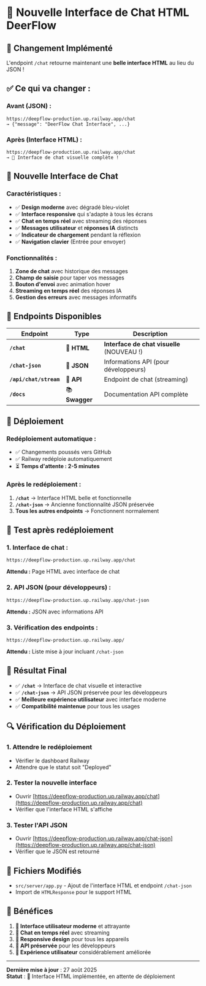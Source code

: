 # 🎨 Nouvelle Interface de Chat HTML DeerFlow

## 🚀 **Changement Implémenté**

L'endpoint `/chat` retourne maintenant une **belle interface HTML** au lieu du JSON !

## ✅ **Ce qui va changer :**

### **Avant (JSON) :**
```
https://deepflow-production.up.railway.app/chat
→ {"message": "DeerFlow Chat Interface", ...}
```

### **Après (Interface HTML) :**
```
https://deepflow-production.up.railway.app/chat
→ 🎨 Interface de chat visuelle complète !
```

## 🎨 **Nouvelle Interface de Chat**

### **Caractéristiques :**
- ✅ **Design moderne** avec dégradé bleu-violet
- ✅ **Interface responsive** qui s'adapte à tous les écrans
- ✅ **Chat en temps réel** avec streaming des réponses
- ✅ **Messages utilisateur** et **réponses IA** distincts
- ✅ **Indicateur de chargement** pendant la réflexion
- ✅ **Navigation clavier** (Entrée pour envoyer)

### **Fonctionnalités :**
1. **Zone de chat** avec historique des messages
2. **Champ de saisie** pour taper vos messages
3. **Bouton d'envoi** avec animation hover
4. **Streaming en temps réel** des réponses IA
5. **Gestion des erreurs** avec messages informatifs

## 🔄 **Endpoints Disponibles**

| Endpoint | Type | Description |
|----------|------|-------------|
| **`/chat`** | 🎨 **HTML** | **Interface de chat visuelle** (NOUVEAU !) |
| **`/chat-json`** | 📄 **JSON** | Informations API (pour développeurs) |
| **`/api/chat/stream`** | 🔌 **API** | Endpoint de chat (streaming) |
| **`/docs`** | 📚 **Swagger** | Documentation API complète |

## 🚀 **Déploiement**

### **Redéploiement automatique :**
- ✅ Changements poussés vers GitHub
- ✅ Railway redéploie automatiquement
- ⏳ **Temps d'attente : 2-5 minutes**

### **Après le redéploiement :**
1. **`/chat`** → Interface HTML belle et fonctionnelle
2. **`/chat-json`** → Ancienne fonctionnalité JSON préservée
3. **Tous les autres endpoints** → Fonctionnent normalement

## 🧪 **Test après redéploiement**

### **1. Interface de chat :**
```
https://deepflow-production.up.railway.app/chat
```
**Attendu :** Page HTML avec interface de chat

### **2. API JSON (pour développeurs) :**
```
https://deepflow-production.up.railway.app/chat-json
```
**Attendu :** JSON avec informations API

### **3. Vérification des endpoints :**
```
https://deepflow-production.up.railway.app/
```
**Attendu :** Liste mise à jour incluant `/chat-json`

## 🎯 **Résultat Final**

- ✅ **`/chat`** → Interface de chat visuelle et interactive
- ✅ **`/chat-json`** → API JSON préservée pour les développeurs
- ✅ **Meilleure expérience utilisateur** avec interface moderne
- ✅ **Compatibilité maintenue** pour tous les usages

## 🔍 **Vérification du Déploiement**

### **1. Attendre le redéploiement**
- Vérifier le dashboard Railway
- Attendre que le statut soit "Deployed"

### **2. Tester la nouvelle interface**
- Ouvrir [https://deepflow-production.up.railway.app/chat](https://deepflow-production.up.railway.app/chat)
- Vérifier que l'interface HTML s'affiche

### **3. Tester l'API JSON**
- Ouvrir [https://deepflow-production.up.railway.app/chat-json](https://deepflow-production.up.railway.app/chat-json)
- Vérifier que le JSON est retourné

## 📝 **Fichiers Modifiés**

- `src/server/app.py` - Ajout de l'interface HTML et endpoint `/chat-json`
- Import de `HTMLResponse` pour le support HTML

## 🎊 **Bénéfices**

1. **🎨 Interface utilisateur moderne** et attrayante
2. **💬 Chat en temps réel** avec streaming
3. **📱 Responsive design** pour tous les appareils
4. **🔌 API préservée** pour les développeurs
5. **🚀 Expérience utilisateur** considérablement améliorée

---

**Dernière mise à jour** : 27 août 2025  
**Statut** : 🚀 Interface HTML implémentée, en attente de déploiement

